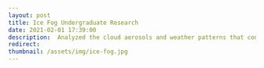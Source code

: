 ```yaml
---
layout: post
title: Ice Fog Undergraduate Research
date: 2021-02-01 17:39:00
description:  Analyzed the cloud aerosols and weather patterns that contribute to the formation of low altitude ice fog, which has historically been difficult to simulate for climate models and aviation weather predictions. LIDAR sateliete imagery was collected from NASA's CALIPSO earth observation satelitte as it made passes above a research station in northern Alaska. 
redirect: 
thumbnail: /assets/img/ice-fog.jpg
---
```


